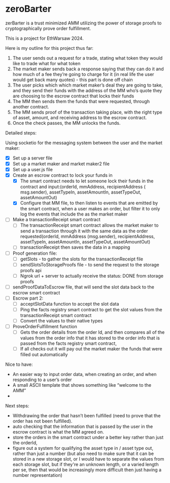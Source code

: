 # zeroBarter
zerBarter is a trust minimized AMM utilizing the power of storage proofs to cryptographically prove order fulfillment.

This is a project for EthWarsaw 2024. 

Here is my outline for this project thus far: 

1. The user sends out a request for a trade, stating what token they would like to trade what for what token 
2. The market maker sends back a response saying that they can do it and how much of a fee they’re going to charge for it (in real life the user would get back many quotes) - this part is done off chain 
3. The user picks which which market maker’s deal they are going to take, and they send their funds with the address of the MM who’s quote they are choosing to the escrow contract that locks their funds 
4. The MM then sends them the funds that were requested, through another  contract. 
5. The MM sends proof of the transaction taking place, with the right type of asset, amount, and receiving address to the escrow contract. 
6. Once the check passes, the MM unlocks the funds. 


Detailed steps: 

Using socketio for the messaging system between the user and the market maker: 
- [X] Set up a server file 
- [X] Set up a market maker and market maker2 file 
- [X] Set up a user.js file 
- [X] Create an escrow contract to lock your funds in
    - [X] The smart contract needs to let someone lock their funds in the contract and input:(orderId, mmAddress, recipientAddress ( msg.sender), assetTypeIn, assetAmountIn, assetTypeOut, assetAmountOut)
    - [X] Configure that MM file, to then listen to events that are emitted by the smart contract, when a user makes an order, but filter it to only log the events that include the as the market maker 
- [ ] Make a transactionReceipt smart contract 
    - [ ] The transactionReceipt smart contract allows the market maker to send a transaction through it with the same data as the order requested(orderId, mmAddress (msg.sender), recipientAddress, assetTypeIn, assetAmountIn, assetTypeOut, assetAmountOut)
    - [ ] transactionReceipt then saves the data in a mapping 
- [ ] Proof generation file: 
    - [ ] getSlots - to gather the slots for the transactionReceipt file 
    - [ ] sendSlotsToStorageProofs file - to send the request to the storage proofs api
    - [ ] Ngrok url + server to actually receive the status: DONE from storage proofs 
- [ ] sendProofDataToEscrow file, that will send the slot data back to the escrow smart contract 
- [ ] Escrow part 2: 
    - [ ] acceptSlotData function to accept the slot data
    - [ ] Ping the facts registry smart contract to get the slot values from the transactionReceipt smart contract 
    - [ ] Convert the values to their native types
- [ ] ProveOrderFulfillment function 
    - [ ] Gets the order details from the order Id, and then compares all of the values from the order info that it has stored to the order info that is passed from the facts registry smart contract, 
    - [ ] If all checks out it will pay out the market maker the funds that were filled out automatically 

Nice to have: 
- An easier way to input order data, when creating an order, and when responding to a user’s order
- A small ASCII template that shows something like “welcome to the AMM” 
- 

Next steps: 
- Withdrawing the order that hasn’t been fulfilled (need to prove that the order has not been fulfilled).
- auto checking that the information that is passed by the user in the escrow contract is what the MM agreed on. 
- store the orders in the smart contract under a better key rather than just the orderId, 
- figure out a system for qualifying the asset type in / asset type out, rather than just a number (but also need to make sure that it can be stored in a new storage slot, or I would have to separate the values from each storage slot, but if they're an unknown length, or a varied length per se, then that would be increasingly more difficult then just having a number representation)  



